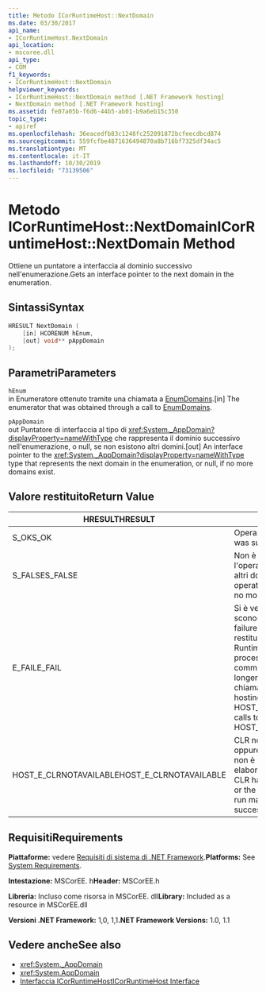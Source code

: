 ```yaml
---
title: Metodo ICorRuntimeHost::NextDomain
ms.date: 03/30/2017
api_name:
- ICorRuntimeHost.NextDomain
api_location:
- mscoree.dll
api_type:
- COM
f1_keywords:
- ICorRuntimeHost::NextDomain
helpviewer_keywords:
- ICorRuntimeHost::NextDomain method [.NET Framework hosting]
- NextDomain method [.NET Framework hosting]
ms.assetid: fe07a05b-f6d6-44b5-ab01-b9a6eb15c350
topic_type:
- apiref
ms.openlocfilehash: 36eacedfb83c1248fc252091872bcfeecdbcd874
ms.sourcegitcommit: 559fcfbe4871636494870a8b716bf7325df34ac5
ms.translationtype: MT
ms.contentlocale: it-IT
ms.lasthandoff: 10/30/2019
ms.locfileid: "73139506"
---
```

# <a name="icorruntimehostnextdomain-method"></a><span data-ttu-id="0bc73-102">Metodo ICorRuntimeHost::NextDomain</span><span class="sxs-lookup"><span data-stu-id="0bc73-102">ICorRuntimeHost::NextDomain Method</span></span>
<span data-ttu-id="0bc73-103">Ottiene un puntatore a interfaccia al dominio successivo nell'enumerazione.</span><span class="sxs-lookup"><span data-stu-id="0bc73-103">Gets an interface pointer to the next domain in the enumeration.</span></span>  
  
## <a name="syntax"></a><span data-ttu-id="0bc73-104">Sintassi</span><span class="sxs-lookup"><span data-stu-id="0bc73-104">Syntax</span></span>  
  
```cpp  
HRESULT NextDomain (  
    [in] HCORENUM hEnum,  
    [out] void** pAppDomain  
);  
```  
  
## <a name="parameters"></a><span data-ttu-id="0bc73-105">Parametri</span><span class="sxs-lookup"><span data-stu-id="0bc73-105">Parameters</span></span>  
 `hEnum`  
 <span data-ttu-id="0bc73-106">in Enumeratore ottenuto tramite una chiamata a [EnumDomains](../../../../docs/framework/unmanaged-api/hosting/icorruntimehost-enumdomains-method.md).</span><span class="sxs-lookup"><span data-stu-id="0bc73-106">[in] The enumerator that was obtained through a call to [EnumDomains](../../../../docs/framework/unmanaged-api/hosting/icorruntimehost-enumdomains-method.md).</span></span>  
  
 `pAppDomain`  
 <span data-ttu-id="0bc73-107">out Puntatore di interfaccia al tipo di <xref:System._AppDomain?displayProperty=nameWithType> che rappresenta il dominio successivo nell'enumerazione, o null, se non esistono altri domini.</span><span class="sxs-lookup"><span data-stu-id="0bc73-107">[out] An interface pointer to the <xref:System._AppDomain?displayProperty=nameWithType> type that represents the next domain in the enumeration, or null, if no more domains exist.</span></span>  
  
## <a name="return-value"></a><span data-ttu-id="0bc73-108">Valore restituito</span><span class="sxs-lookup"><span data-stu-id="0bc73-108">Return Value</span></span>  
  
|<span data-ttu-id="0bc73-109">HRESULT</span><span class="sxs-lookup"><span data-stu-id="0bc73-109">HRESULT</span></span>|<span data-ttu-id="0bc73-110">Descrizione</span><span class="sxs-lookup"><span data-stu-id="0bc73-110">Description</span></span>|  
|-------------|-----------------|  
|<span data-ttu-id="0bc73-111">S_OK</span><span class="sxs-lookup"><span data-stu-id="0bc73-111">S_OK</span></span>|<span data-ttu-id="0bc73-112">Operazione completata.</span><span class="sxs-lookup"><span data-stu-id="0bc73-112">The operation was successful.</span></span>|  
|<span data-ttu-id="0bc73-113">S_FALSE</span><span class="sxs-lookup"><span data-stu-id="0bc73-113">S_FALSE</span></span>|<span data-ttu-id="0bc73-114">Non è stato possibile completare l'operazione oppure non sono presenti altri domini nell'enumerazione.</span><span class="sxs-lookup"><span data-stu-id="0bc73-114">The operation failed to complete, or there are no more domains in the enumeration.</span></span>|  
|<span data-ttu-id="0bc73-115">E_FAIL</span><span class="sxs-lookup"><span data-stu-id="0bc73-115">E_FAIL</span></span>|<span data-ttu-id="0bc73-116">Si è verificato un errore irreversibile sconosciuto.</span><span class="sxs-lookup"><span data-stu-id="0bc73-116">An unknown, catastrophic failure occurred.</span></span> <span data-ttu-id="0bc73-117">Se un metodo restituisce E_FAIL, il Common Language Runtime (CLR) non è più utilizzabile nel processo.</span><span class="sxs-lookup"><span data-stu-id="0bc73-117">If a method returns E_FAIL, the common language runtime (CLR) is no longer usable in the process.</span></span> <span data-ttu-id="0bc73-118">Le chiamate successive a qualsiasi API di hosting restituiscono HOST_E_CLRNOTAVAILABLE.</span><span class="sxs-lookup"><span data-stu-id="0bc73-118">Subsequent calls to any hosting APIs return HOST_E_CLRNOTAVAILABLE.</span></span>|  
|<span data-ttu-id="0bc73-119">HOST_E_CLRNOTAVAILABLE</span><span class="sxs-lookup"><span data-stu-id="0bc73-119">HOST_E_CLRNOTAVAILABLE</span></span>|<span data-ttu-id="0bc73-120">CLR non è stato caricato in un processo oppure CLR si trova in uno stato in cui non è possibile eseguire codice gestito o elaborare la chiamata correttamente.</span><span class="sxs-lookup"><span data-stu-id="0bc73-120">The CLR has not been loaded into a process, or the CLR is in a state in which it cannot run managed code or process the call successfully.</span></span>|  
  
## <a name="requirements"></a><span data-ttu-id="0bc73-121">Requisiti</span><span class="sxs-lookup"><span data-stu-id="0bc73-121">Requirements</span></span>  
 <span data-ttu-id="0bc73-122">**Piattaforme:** vedere [Requisiti di sistema di .NET Framework](../../../../docs/framework/get-started/system-requirements.md).</span><span class="sxs-lookup"><span data-stu-id="0bc73-122">**Platforms:** See [System Requirements](../../../../docs/framework/get-started/system-requirements.md).</span></span>  
  
 <span data-ttu-id="0bc73-123">**Intestazione:** MSCorEE. h</span><span class="sxs-lookup"><span data-stu-id="0bc73-123">**Header:** MSCorEE.h</span></span>  
  
 <span data-ttu-id="0bc73-124">**Libreria:** Incluso come risorsa in MSCorEE. dll</span><span class="sxs-lookup"><span data-stu-id="0bc73-124">**Library:** Included as a resource in MSCorEE.dll</span></span>  
  
 <span data-ttu-id="0bc73-125">**Versioni .NET Framework:** 1,0, 1,1</span><span class="sxs-lookup"><span data-stu-id="0bc73-125">**.NET Framework Versions:** 1.0, 1.1</span></span>  
  
## <a name="see-also"></a><span data-ttu-id="0bc73-126">Vedere anche</span><span class="sxs-lookup"><span data-stu-id="0bc73-126">See also</span></span>

- <xref:System._AppDomain>
- <xref:System.AppDomain>
- [<span data-ttu-id="0bc73-127">Interfaccia ICorRuntimeHost</span><span class="sxs-lookup"><span data-stu-id="0bc73-127">ICorRuntimeHost Interface</span></span>](../../../../docs/framework/unmanaged-api/hosting/icorruntimehost-interface.md)
